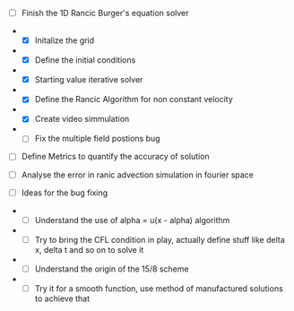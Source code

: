 - [ ] Finish the 1D Rancic Burger's equation solver
- - [x] Initalize the grid
- - [x] Define the initial conditions
- - [x] Starting value iterative solver
- - [x] Define the Rancic Algorithm for non constant velocity
- - [x] Create video simmulation
- - [ ] Fix the multiple field postions bug

- [ ] Define Metrics to quantify the accuracy of solution
- [ ] Analyse the error in ranic advection simulation in fourier space

- [ ] Ideas for the bug fixing
- - [ ] Understand the use of alpha = u(x - alpha) algorithm
- - [ ] Try to bring the CFL condition in play, actually define stuff like delta x, delta t and so on to solve it
- - [ ] Understand the origin of the 15/8 scheme
- - [ ] Try it for a smooth function, use method of manufactured solutions to achieve that